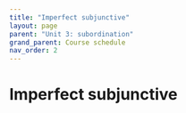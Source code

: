 ```yaml
---
title: "Imperfect subjunctive"
layout: page
parent: "Unit 3: subordination"
grand_parent: Course schedule
nav_order: 2
---
```



# Imperfect subjunctive

